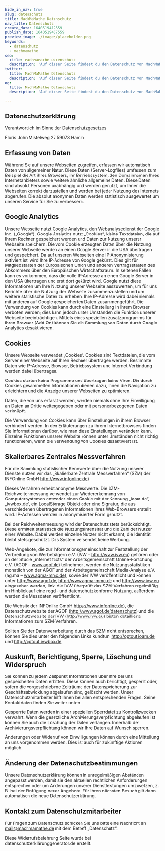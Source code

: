 ```yaml
---
hide_in_nav: true
slug: datenschutz
title: MachMaMathe Datenschutz
nav_title: Datenschutz
create_date: 1640519417559
publish_date: 1640519417559
preview_image: ./images/placeholder.png
keywords:
  - datenschutz
  - machmamathe
seo:
  title: MachMaMathe Datenschutz
  description: 'Auf dieser Seite findest du den Datenschutz von MachMaMathe.de'
twitter:
  title: MachMaMathe Datenschutz
  description: 'Auf dieser Seite findest du den Datenschutz von MachMaMathe.de'
og:
  title: MachMaMathe Datenschutz
  description: 'Auf dieser Seite findest du den Datenschutz von MachMaMathe.de'

---
```


## Datenschutzerklärung

Verantwortlich im Sinne der Datenschutzgesetzes

Floris John
Mistelweg 27
59073 Hamm

## Erfassung von Daten

Während Sie auf unsere Webseiten zugreifen, erfassen wir automatisch Daten von allgemeiner Natur. Diese Daten (Server-Logfiles) umfassen zum Beispiel die Art ihres Browsers, ihr Betriebssystem, den Domainnamen Ihres Internetanbieters sowie weitere ähnliche allgemeine Daten. Diese Daten sind absolut Personen unabhängig und werden genutzt, um Ihnen die Webseiten korrekt darzustellen und werden bei jeder Nutzung des Internets abgerufen. Die absolut anonymen Daten werden statistisch ausgewertet um unseren Service für Sie zu verbessern.

## Google Analytics

Unsere Webseite nutzt Google Analytics, den Webanalysedienst der Google Inc. („Google“). Google Analytics nutzt „Cookies“, kleine Textdateien, die auf Ihrem Rechner gespeichert werden und Daten zur Nutzung unserer Webseite speichern. Die vom Cookie erzeugten Daten über die Nutzung unserer Webseite werden an einen Google Server in die USA übertragen und gespeichert. Da auf unseren Webseiten eine IP-Anonymisierung aktiviert ist, wird Ihre IP-Adresse von Google gekürzt. Dies gilt für Mitgliedstaaten der Europäischen Union und anderen Vertragsstaaten des Abkommens über den Europäischen Wirtschaftsraum. In seltenen Fällen kann es vorkommen, dass die volle IP-Adresse an einen Google Server in den USA übertragen und erst dort gekürzt wird. Google nutzt diese Informationen um Ihre Nutzung unserer Webseite auszuwerten, um für uns Berichte über die Nutzung der Webseite zusammenzustellen und um weitere statistische Daten zu erheben. Ihre IP-Adresse wird dabei niemals mit anderen auf Google gespeicherten Daten zusammengeführt. Die Verwendung von Cookies kann durch eine Einstellung in ihrem Browser verboten werden; dies kann jedoch unter Umständen die Funktion unserer Webseite beeinträchtigen. Mittels eines speziellen Zusatzprogramms für ihren Browser (Add On) können Sie die Sammlung von Daten durch Google Analytics desaktivieren.

## Cookies

Unsere Webseite verwendet „Cookies“. Cookies sind Textdateien, die vom Server einer Webseite auf Ihren Rechner übertragen werden. Bestimmte Daten wie IP-Adresse, Browser, Betriebssystem und Internet Verbindung werden dabei übertragen.

Cookies starten keine Programme und übertragen keine Viren. Die durch Cookies gesammelten Informationen dienen dazu, Ihnen die Navigation zu erleichtern und die Anzeige unserer Webseiten zu optimieren.

Daten, die von uns erfasst werden, werden niemals ohne Ihre Einwilligung an Daten an Dritte weitergegeben oder mit personenbezogenen Daten verknüpft.

Die Verwendung von Cookies kann über Einstellungen in ihrem Browser verhindert werden. In den Erläuterungen zu Ihrem Internetbrowsers finden Sie Informationen darüber, wie man diese Einstellungen verändern kann. Einzelne Funktionen unserer Website können unter Umständen nicht richtig funktionieren, wenn die Verwendung von Cookies desaktiviert ist.

## Skalierbares Zentrales Messverfahren

Für die Sammlung statistischer Kennwerte über die Nutzung unserer Dienste nutzen wir das „Skalierbare Zentrale Messverfahren“ (SZM) der INFOnline GmbH http://www.infonline.de)

Dieses Verfahren erhebt anonyme Messwerte. Die SZM- Reichweitenmessung verwendet zur Wiedererkennung von Computersystemen entweder einen Cookie mit der Kennung „ioam.de“, „ivwbox.de“, ein LocalStorage Objekt oder eine Signatur, die aus verschiedenen übertragenen Informationen Ihres Web-Browsers erstellt wird. IP-Adressen werden in anonymisierter Form genutzt.

Bei der Reichweitenmessung wird der Datenschutz stets berücksichtigt. Diese ermittelt statistisch die Nutzungsintensität und die Zahl der Nutzer einer Website. Dabei werden einzelne Nutzer nicht erkannt, die Identität bleibt stets geschützt. Das System versendet keine Werbung.

Web-Angebote, die zur Informationsgemeinschaft zur Feststellung der Verbreitung von Werbeträgern e.V. (IVW – http://www.ivw.eu) gehören oder an der Studie „internet facts“ der Arbeitsgemeinschaft Online-Forschung e.V. (AGOF – www.agof.de) teilnehmen, werden die Nutzungsstatistiken monatlich von der AGOF und der Arbeitsgemeinschaft Media-Analyse e.V. (ag.ma – www.agma-mmc.de), sowie der IVW veröffentlicht und können unter http://www.agof.de, http://www.agma-mmc.de und http://www.ivw.eu eingesehen werden, link. die IVW überprüft das SZM-Verfahren regelmäßig im Hinblick auf eine regel- und datenschutzkonforme Nutzung, außerdem werden die Messdaten veröffentlicht.

Die Website der INFOnline GmbH https://www.infonline.de), die Datenschutzwebsite der AGOF (http://www.agof.de/datenschutz) und die Datenschutzwebsite der IVW (http://www.ivw.eu) bieten detaillierte Informationen zum SZM-Verfahren.

Sollten Sie der Datenverarbeitung durch das SZM nicht entsprechen, können Sie dies unter den folgenden Links kundtun: http://optout.ioam.de und http://optout.ivwbox.de

## Auskunft, Berichtigung, Sperre, Löschung und Widerspruch

Sie können zu jedem Zeitpunkt Informationen über Ihre bei uns gespeicherten Daten erbitten. Diese können auch berichtigt, gesperrt oder, sofern die vorgeschriebene Zeiträume der Datenspeicherung zur Geschäftsabwicklung abgelaufen sind, gelöscht werden. Unser Datenschutzmitarbeiter hilft Ihnen bei allen entsprechenden Fragen. Seine Kontaktdaten finden Sie weiter unten.

Gesperrte Daten werden in einer speziellen Sperrdatei zu Kontrollzwecken verwahrt. Wenn die gesetzliche Archivierungsverpflichtung abgelaufen ist können Sie auch die Löschung der Daten verlangen. Innerhalb der Archivierungsverpflichtung können wir Ihre Daten auf Wunsch sperren.

Änderungen oder Widerruf von Einwilligungen können durch eine Mitteilung an uns vorgenommen werden. Dies ist auch für zukünftige Aktionen möglich.

## Änderung der Datenschutzbestimmungen

Unsere Datenschutzerklärung können in unregelmäßigen Abständen angepasst werden, damit sie den aktuellen rechtlichen Anforderungen entsprechen oder um Änderungen unserer Dienstleistungen umzusetzen, z. B. bei der Einfügung neuer Angebote. Für Ihren nächsten Besuch gilt dann automatisch die neue Datenschutzerklärung.

## Kontakt zum Datenschutzmitarbeiter

Für Fragen zum Datenschutz schicken Sie uns bitte eine Nachricht an mail@machmamathe.de mit dem Betreff „Datenschutz“.

Diese Widerrufsbelehrung Seite wurde bei datenschutzerklärunggenerator.de erstellt.
